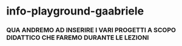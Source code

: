 # info-playground-gaabriele


### QUA ANDREMO AD INSERIRE I VARI PROGETTI A SCOPO DIDATTICO CHE FAREMO DURANTE LE LEZIONI
